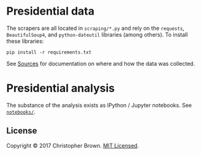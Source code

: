 # Presidential data

The scrapers are all located in `scraping/*.py` and rely on the `requests`, `BeautifulSoup4`, and `python-dateutil` libraries (among others). To install these libraries:

    pip install -r requirements.txt

See [Sources](docs/Sources.md) for documentation on where and how the data was collected.


# Presidential analysis

The substance of the analysis exists as IPython / Jupyter notebooks. See [`notebooks/`](notebooks/).


## License

Copyright © 2017 Christopher Brown. [MIT Licensed](https://chbrown.github.io/licenses/MIT/#2017).
